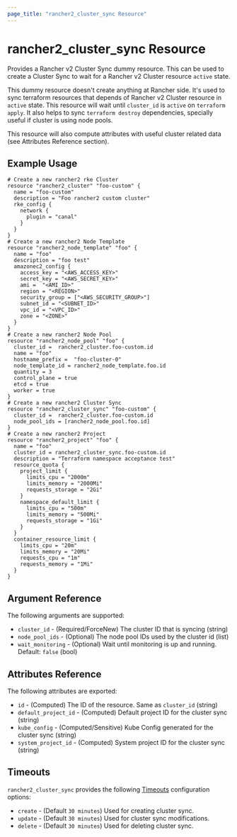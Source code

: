 ```yaml
---
page_title: "rancher2_cluster_sync Resource"
---
```


# rancher2\_cluster\_sync Resource

Provides a Rancher v2 Cluster Sync dummy resource. This can be used to create a Cluster Sync to wait for a Rancher v2 Cluster resource `active` state.

This dummy resource doesn't create anything at Rancher side. It's used to sync terraform resources that depends of Rancher v2 Cluster resource in `active` state. This resource will wait until `cluster_id` is `active` on `terraform apply`. It also helps to sync `terraform destroy` dependencies, specially useful if cluster is using node pools.

This resource will also compute attributes with useful cluster related data (see Attributes Reference section). 

## Example Usage

```hcl
# Create a new rancher2 rke Cluster 
resource "rancher2_cluster" "foo-custom" {
  name = "foo-custom"
  description = "Foo rancher2 custom cluster"
  rke_config {
    network {
      plugin = "canal"
    }
  }
}
# Create a new rancher2 Node Template
resource "rancher2_node_template" "foo" {
  name = "foo"
  description = "foo test"
  amazonec2_config {
    access_key = "<AWS_ACCESS_KEY>"
    secret_key = "<AWS_SECRET_KEY>"
    ami =  "<AMI_ID>"
    region = "<REGION>"
    security_group = ["<AWS_SECURITY_GROUP>"]
    subnet_id = "<SUBNET_ID>"
    vpc_id = "<VPC_ID>"
    zone = "<ZONE>"
  }
}
# Create a new rancher2 Node Pool
resource "rancher2_node_pool" "foo" {
  cluster_id =  rancher2_cluster.foo-custom.id
  name = "foo"
  hostname_prefix =  "foo-cluster-0"
  node_template_id = rancher2_node_template.foo.id
  quantity = 3
  control_plane = true
  etcd = true
  worker = true
}
# Create a new rancher2 Cluster Sync
resource "rancher2_cluster_sync" "foo-custom" {
  cluster_id =  rancher2_cluster.foo-custom.id
  node_pool_ids = [rancher2_node_pool.foo.id]
}
# Create a new rancher2 Project
resource "rancher2_project" "foo" {
  name = "foo"
  cluster_id = rancher2_cluster_sync.foo-custom.id
  description = "Terraform namespace acceptance test"
  resource_quota {
    project_limit {
      limits_cpu = "2000m"
      limits_memory = "2000Mi"
      requests_storage = "2Gi"
    }
    namespace_default_limit {
      limits_cpu = "500m"
      limits_memory = "500Mi"
      requests_storage = "1Gi"
    }
  }
  container_resource_limit {
    limits_cpu = "20m"
    limits_memory = "20Mi"
    requests_cpu = "1m"
    requests_memory = "1Mi"
  }
}
```

## Argument Reference

The following arguments are supported:

* `cluster_id` - (Required/ForceNew) The cluster ID that is syncing (string)
* `node_pool_ids` - (Optional) The node pool IDs used by the cluster id (list)
* `wait_monitoring` - (Optional) Wait until monitoring is up and running. Default: `false` (bool)


## Attributes Reference

The following attributes are exported:

* `id` - (Computed) The ID of the resource. Same as `cluster_id` (string)
* `default_project_id` - (Computed) Default project ID for the cluster sync (string)
* `kube_config` - (Computed/Sensitive) Kube Config generated for the cluster sync (string)
* `system_project_id` - (Computed) System project ID for the cluster sync (string)

## Timeouts

`rancher2_cluster_sync` provides the following
[Timeouts](https://www.terraform.io/docs/configuration/resources.html#operation-timeouts) configuration options:

- `create` - (Default `30 minutes`) Used for creating cluster sync.
- `update` - (Default `30 minutes`) Used for cluster sync modifications.
- `delete` - (Default `30 minutes`) Used for deleting cluster sync.
